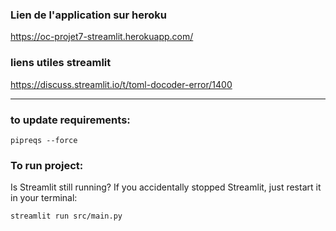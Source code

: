 
### Lien de l'application sur heroku 
https://oc-projet7-streamlit.herokuapp.com/
### liens utiles streamlit
https://discuss.streamlit.io/t/toml-docoder-error/1400

---
### to update requirements:

````commandline
pipreqs --force
````

### To run project:
Is Streamlit still running? If you accidentally stopped Streamlit, just restart it in your terminal:
```
streamlit run src/main.py
```